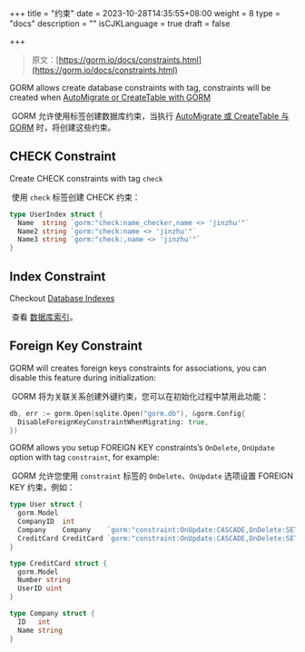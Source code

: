 +++
title = "约束"
date = 2023-10-28T14:35:55+08:00
weight = 8
type = "docs"
description = ""
isCJKLanguage = true
draft = false

+++

> 原文：[https://gorm.io/docs/constraints.html](https://gorm.io/docs/constraints.html)

GORM allows create database constraints with tag, constraints will be created when [AutoMigrate or CreateTable with GORM](https://gorm.io/docs/migration.html)

​	GORM 允许使用标签创建数据库约束，当执行 [AutoMigrate 或 CreateTable 与 GORM](https://gorm.io/docs/migration.html) 时，将创建这些约束。

## CHECK Constraint

Create CHECK constraints with tag `check`

​	使用 `check` 标签创建 CHECK 约束：

``` go
type UserIndex struct {
  Name  string `gorm:"check:name_checker,name <> 'jinzhu'"`
  Name2 string `gorm:"check:name <> 'jinzhu'"`
  Name3 string `gorm:"check:,name <> 'jinzhu'"`
}
```

## Index Constraint

Checkout [Database Indexes](https://gorm.io/docs/indexes.html)

​	查看 [数据库索引](https://gorm.io/docs/indexes.html)。

## Foreign Key Constraint

GORM will creates foreign keys constraints for associations, you can disable this feature during initialization:

​	GORM 将为关联关系创建外键约束，您可以在初始化过程中禁用此功能：

``` go
db, err := gorm.Open(sqlite.Open("gorm.db"), &gorm.Config{
  DisableForeignKeyConstraintWhenMigrating: true,
})
```

GORM allows you setup FOREIGN KEY constraints’s `OnDelete`, `OnUpdate` option with tag `constraint`, for example:

​	GORM 允许您使用 `constraint` 标签的 `OnDelete`、`OnUpdate` 选项设置 FOREIGN KEY 约束，例如：

``` go
type User struct {
  gorm.Model
  CompanyID  int
  Company    Company    `gorm:"constraint:OnUpdate:CASCADE,OnDelete:SET NULL;"`
  CreditCard CreditCard `gorm:"constraint:OnUpdate:CASCADE,OnDelete:SET NULL;"`
}

type CreditCard struct {
  gorm.Model
  Number string
  UserID uint
}

type Company struct {
  ID   int
  Name string
}
```

